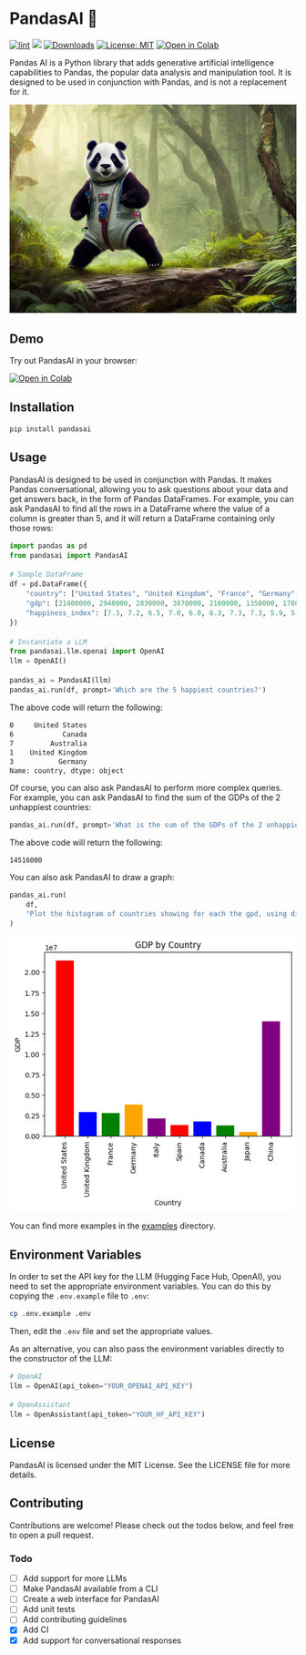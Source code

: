 # PandasAI 🐼

[![lint](https://github.com/gventuri/pandas-ai/actions/workflows/ci.yml/badge.svg)](https://github.com/gventuri/pandas-ai/actions/workflows/ci.yml/badge.svg)
[![](https://dcbadge.vercel.app/api/server/kF7FqH2FwS?style=flat&compact=true)](https://discord.gg/kF7FqH2FwS)
[![Downloads](https://static.pepy.tech/badge/pandasai/month)](https://pepy.tech/project/pandasai) [![License: MIT](https://img.shields.io/badge/License-MIT-yellow.svg)](https://opensource.org/licenses/MIT)
[![Open in Colab](https://camo.githubusercontent.com/84f0493939e0c4de4e6dbe113251b4bfb5353e57134ffd9fcab6b8714514d4d1/68747470733a2f2f636f6c61622e72657365617263682e676f6f676c652e636f6d2f6173736574732f636f6c61622d62616467652e737667)](https://colab.research.google.com/drive/1rKz7TudOeCeKGHekw7JFNL4sagN9hon-?usp=sharing)

Pandas AI is a Python library that adds generative artificial intelligence capabilities to Pandas, the popular data analysis and manipulation tool. It is designed to be used in conjunction with Pandas, and is not a replacement for it.

<!-- Add images/pandas-ai.png -->

![PandasAI](images/pandas-ai.png?raw=true)

## Demo

Try out PandasAI in your browser:

[![Open in Colab](https://camo.githubusercontent.com/84f0493939e0c4de4e6dbe113251b4bfb5353e57134ffd9fcab6b8714514d4d1/68747470733a2f2f636f6c61622e72657365617263682e676f6f676c652e636f6d2f6173736574732f636f6c61622d62616467652e737667)](https://colab.research.google.com/drive/1rKz7TudOeCeKGHekw7JFNL4sagN9hon-?usp=sharing)

## Installation

```bash
pip install pandasai
```

## Usage

PandasAI is designed to be used in conjunction with Pandas. It makes Pandas conversational, allowing you to ask questions about your data and get answers back, in the form of Pandas DataFrames. For example, you can ask PandasAI to find all the rows in a DataFrame where the value of a column is greater than 5, and it will return a DataFrame containing only those rows:

```python
import pandas as pd
from pandasai import PandasAI

# Sample DataFrame
df = pd.DataFrame({
    "country": ["United States", "United Kingdom", "France", "Germany", "Italy", "Spain", "Canada", "Australia", "Japan", "China"],
    "gdp": [21400000, 2940000, 2830000, 3870000, 2160000, 1350000, 1780000, 1320000, 516000, 14000000],
    "happiness_index": [7.3, 7.2, 6.5, 7.0, 6.0, 6.3, 7.3, 7.3, 5.9, 5.0]
})

# Instantiate a LLM
from pandasai.llm.openai import OpenAI
llm = OpenAI()

pandas_ai = PandasAI(llm)
pandas_ai.run(df, prompt='Which are the 5 happiest countries?')
```

The above code will return the following:

```
0     United States
6            Canada
7         Australia
1    United Kingdom
3           Germany
Name: country, dtype: object
```

Of course, you can also ask PandasAI to perform more complex queries. For example, you can ask PandasAI to find the sum of the GDPs of the 2 unhappiest countries:

```python
pandas_ai.run(df, prompt='What is the sum of the GDPs of the 2 unhappiest countries?')
```

The above code will return the following:

```
14516000
```

You can also ask PandasAI to draw a graph:

```python
pandas_ai.run(
    df,
    "Plot the histogram of countries showing for each the gpd, using different colors for each bar",
)
```

![Chart](images/histogram-chart.png?raw=true)

You can find more examples in the [examples](examples) directory.

## Environment Variables

In order to set the API key for the LLM (Hugging Face Hub, OpenAI), you need to set the appropriate environment variables. You can do this by copying the `.env.example` file to `.env`:

```bash
cp .env.example .env
```

Then, edit the `.env` file and set the appropriate values.

As an alternative, you can also pass the environment variables directly to the constructor of the LLM:

```python
# OpenAI
llm = OpenAI(api_token="YOUR_OPENAI_API_KEY")

# OpenAssistant
llm = OpenAssistant(api_token="YOUR_HF_API_KEY")
```

## License

PandasAI is licensed under the MIT License. See the LICENSE file for more details.

## Contributing

Contributions are welcome! Please check out the todos below, and feel free to open a pull request.

### Todo

- [ ] Add support for more LLMs
- [ ] Make PandasAI available from a CLI
- [ ] Create a web interface for PandasAI
- [ ] Add unit tests
- [ ] Add contributing guidelines
- [x] Add CI
- [x] Add support for conversational responses
